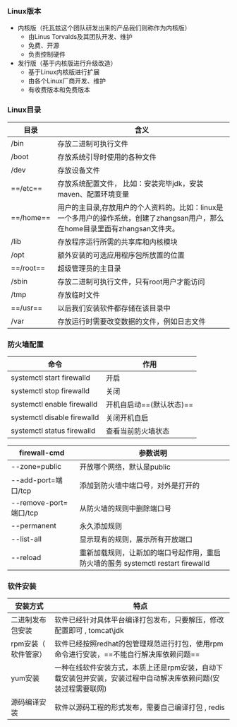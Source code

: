### Linux版本

- 内核版（托瓦兹这个团队研发出来的产品我们则称作为内核版）
  - 由Linus Torvalds及其团队开发、维护
  - 免费、开源
  - 负责控制硬件
- 发行版（基于内核版进行升级改造）
  - 基于Linux内核版进行扩展
  - 由各个Linux厂商开发、维护
  - 有收费版本和免费版本



### Linux目录

| 目录      | 含义                                                         |
| --------- | ------------------------------------------------------------ |
| /bin      | 存放二进制可执行文件                                         |
| /boot     | 存放系统引导时使用的各种文件                                 |
| /dev      | 存放设备文件                                                 |
| ==/etc==  | 存放系统配置文件，  比如：安装完毕jdk，安装maven、配置环境变量 |
| ==/home== | 用户的主目录,存放用户的个人资料的。比如：linux是一个多用户的操作系统，创建了zhangsan用户，那么在home目录里面有zhangsan文件夹。 |
| /lib      | 存放程序运行所需的共享库和内核模块                           |
| /opt      | 额外安装的可选应用程序包所放置的位置                         |
| ==/root== | 超级管理员的主目录                                           |
| /sbin     | 存放二进制可执行文件，只有root用户才能访问                   |
| /tmp      | 存放临时文件                                                 |
| ==/usr==  | 以后我们安装软件都存储在该目录中                             |
| /var      | 存放运行时需要改变数据的文件，例如日志文件                   |



### 防火墙配置

| 命令                        | 作用                     |
| --------------------------- | ------------------------ |
| systemctl start firewalld   | 开启                     |
| systemctl stop firewalld    | 关闭                     |
| systemctl enable firewalld  | 开机自启动==(默认状态)== |
| systemctl disable firewalld | 关闭开机自启             |
| systemctl status firewalld  | 查看当前防火墙状态       |

| firewall-cmd           | 参数说明                                                     |
| ---------------------- | ------------------------------------------------------------ |
| --zone=public          | 开放哪个网络，默认是public                                   |
| --add-port=端口/tcp    | 添加到防火墙中端口号，对外是打开的                           |
| --remove-port=端口/tcp | 从防火墙的规则中删除端口号                                   |
| --permanent            | 永久添加规则                                                 |
| --list-all             | 显示现有的规则，展示所有开放端口                             |
| --reload               | 重新加载规则，让新加的端口号起作用，重启防火墙的服务 systemctl restart firewalld |



### 软件安装

| 安装方式             | 特点                                                         |
| -------------------- | ------------------------------------------------------------ |
| 二进制发布包安装     | 软件已经针对具体平台编译打包发布，只要解压，修改配置即可 , tomcat\jdk |
| rpm安装（ 软件管家） | 软件已经按照redhat的包管理规范进行打包，使用rpm命令进行安装，==不能自行解决库依赖问题== |
| yum安装              | 一种在线软件安装方式，本质上还是rpm安装，自动下载安装包并安装，安装过程中自动解决库依赖问题(安装过程需要联网) |
| 源码编译安装         | 软件以源码工程的形式发布，需要自己编译打包 , redis           |



